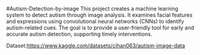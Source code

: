 #Autism-Detection-by-image
This project creates a machine learning system to detect autism through image analysis. It examines facial features and expressions using convolutional neural networks (CNNs) to identify autism-related cues. The goal is to provide a user-friendly tool for early and accurate autism detection, supporting timely interventions.

Dataset:https://www.kaggle.com/datasets/cihan063/autism-image-data 
